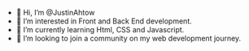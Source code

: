 - 👋 Hi, I’m @JustinAhtow
- 👀 I’m interested in Front and Back End development.
- 🌱 I’m currently learning Html, CSS and Javascript.
- 💞️ I’m looking to join a community on my web development journey.

<!---
JustinAhtow/JustinAhtow is a ✨ special ✨ repository because its `README.md` (this file) appears on your GitHub profile.
You can click the Preview link to take a look at your changes.
--->
